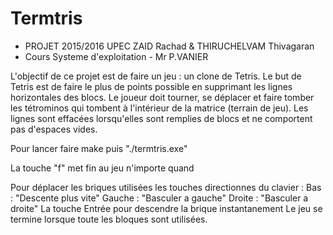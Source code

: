 # Termtris
 * PROJET 2015/2016	UPEC				ZAID Rachad & THIRUCHELVAM Thivagaran
 * Cours Systeme d'exploitation - Mr P.VANIER
 
L'objectif de ce projet est de faire un jeu : un clone de Tetris. Le but de Tetris est de faire le plus de points possible en supprimant les lignes horizontales des blocs. Le joueur doit tourner, se déplacer et faire tomber les tétrominos qui tombent à l'intérieur de la matrice (terrain de jeu). Les lignes sont effacées lorsqu'elles sont remplies de blocs et ne comportent pas d'espaces vides.
 
Pour lancer faire make puis "./termtris.exe" 

La touche "f" met fin au jeu n'importe quand

Pour déplacer les briques utilisées les touches directionnes du clavier : 
Bas	: "Descente plus vite"
Gauche	: "Basculer a gauche"
Droite	: "Basculer a droite"
La touche Entrée pour descendre la brique instantanement
Le jeu se termine lorsque toute les bloques sont utilisées.
